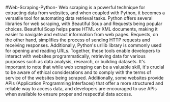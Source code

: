 #Web-Scraping-Python-
Web scraping is a powerful technique for extracting data from websites, and when coupled with Python, it becomes a versatile tool for automating data retrieval tasks. Python offers several libraries for web scraping, with Beautiful Soup and Requests being popular choices.
Beautiful Soup helps parse HTML or XML documents, making it easier to navigate and extract information from web pages.
Requests, on the other hand, simplifies the process of sending HTTP requests and receiving responses. 
Additionally, Python's urllib library is commonly used for opening and reading URLs. Together, these tools enable developers to interact with websites programmatically, retrieving data for various purposes such as data analysis, research, or building datasets.
It's important to note that while web scraping can be a valuable skill, it's crucial to be aware of ethical considerations and to comply with the terms of service of the websites being scraped. Additionally, some websites provide APIs (Application Programming Interfaces) that offer a more structured and reliable way to access data, and developers are encouraged to use APIs when available to ensure proper and respectful data access.
